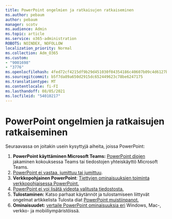 ```yaml
---
title: PowerPoint ongelmien ja ratkaisujen ratkaiseminen
ms.author: pebaum
author: pebaum
manager: scotv
ms.audience: Admin
ms.topic: article
ms.service: o365-administration
ROBOTS: NOINDEX, NOFOLLOW
localization_priority: Normal
ms.collection: Adm_O365
ms.custom:
- "9001698"
- "3776"
ms.openlocfilehash: 4fed72cf4215df9b29d451030f04354186c40607b09c4d6127b06d92eb25f452
ms.sourcegitcommit: b5f7da89a650d2915dc652449623c78be6247175
ms.translationtype: MT
ms.contentlocale: fi-FI
ms.lasthandoff: 08/05/2021
ms.locfileid: "54010217"
---
```

# <a name="powerpoint-common-issues-and-resolutions"></a>PowerPoint ongelmien ja ratkaisujen ratkaiseminen

Seuraavassa on joitakin usein kysyttyjä aiheita, joissa PowerPoint:

1. **PowerPoint käyttäminen Microsoft Teams:** [PowerPoint diojen](https://support.microsoft.com/office/share-content-in-a-meeting-in-teams-fcc2bf59-aecd-4481-8f99-ce55dd836ce8#ID0EABAAA=Desktop) jakaminen kokouksessa Teams tai tiedostojen yhteiskäyttö Microsoft Teams.
1. [PowerPoint ei vastaa, jumittuu tai jumittuu](https://support.office.com/article/PowerPoint-isn-t-responding-hangs-or-freezes-652ede6e-e3d2-449a-a07f-8c800dfb948d).
1. **Verkkopohjainen PowerPoint**: [Tiettyjen ominaisuuksien toiminta verkkopohjaisessa PowerPoint.](https://support.microsoft.com/office/how-certain-features-behave-in-web-based-powerpoint-a931f0c8-1305-4428-8f7c-9cfa00ef28c5)
1. [PowerPoint ei voi lisätä videota valitusta tiedostosta.](https://support.office.com/article/PowerPoint-cannot-insert-a-video-from-the-selected-file-acd46430-9e0c-4dca-9484-19cf0afdde7c)
1. **Tulostaminen:** Katso parhaat käytännöt ja tulostamiseen liittyvät ongelmat artikkelista Tulosta diat [PowerPoint muistiinpanot.](https://support.office.com/article/Print-your-PowerPoint-slides-handouts-or-notes-194d4320-aa03-478b-9300-df25f0d15dc4) 
1. **Ominaisuudet:** [vertaile PowerPoint ominaisuuksia eri](https://support.office.com/article/Compare-PowerPoint-features-on-different-platforms-90986850-227c-4b25-938e-1c5838166b8b#bm11) Windows, Mac-, verkko- ja mobiiliympäristöissä.
